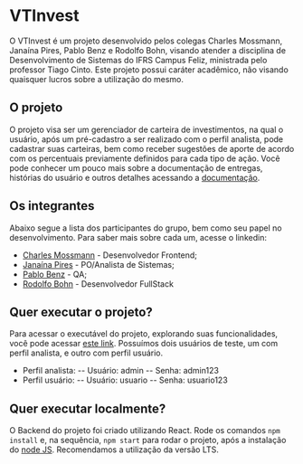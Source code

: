 # VTInvest

O VTInvest é um projeto desenvolvido pelos colegas Charles Mossmann, Janaína Pires, Pablo Benz e Rodolfo Bohn, visando atender a disciplina de Desenvolvimento de Sistemas do IFRS Campus Feliz, ministrada pelo professor Tiago Cinto.
Este projeto possui caráter acadêmico, não visando quaisquer lucros sobre a utilização do mesmo.

## O projeto

O projeto visa ser um gerenciador de carteira de investimentos, na qual o usuário, após um pré-cadastro a ser realizado com o perfil analista, pode cadastrar suas carteiras, bem como receber sugestões de aporte de acordo com os percentuais previamente definidos para cada tipo de ação.
Você pode conhecer um pouco mais sobre a documentação de entregas, histórias do usuário e outros detalhes acessando a [documentação](https://drive.google.com/drive/folders/1wnRfdTOOsfEZTM5kqJdubtFoeOxOzYuW).

## Os integrantes

Abaixo segue a lista dos participantes do grupo, bem como seu papel no desenvolvimento.
Para saber mais sobre cada um, acesse o linkedin:
- [Charles Mossmann](https://www.linkedin.com/in/charles-mossmann-325025198/) - Desenvolvedor Frontend;
- [Janaína Pires](https://www.linkedin.com/in/janaina-espindolo-pires-93a37391/) - PO/Analista de Sistemas;
- [Pablo Benz](https://www.linkedin.com/in/pablo-augusto-bentz-a5a2991a0/) - QA;
- [Rodolfo Bohn](www.linkedin.com/in/rodolfo-f-539738a5) - Desenvolvedor FullStack

## Quer executar o projeto?

Para acessar o executável do projeto, explorando suas funcionalidades, você pode acessar [este link](https://vtinvest.herokuapp.com/). Possuímos dois usuários de teste, um com perfil analista, e outro com perfil usuário.

- Perfil analista:
-- Usuário: admin
-- Senha: admin123
- Perfil usuário:
-- Usuário: usuario
-- Senha: usuario123

## Quer executar localmente?

O Backend do projeto foi criado utilizando React.
Rode os comandos `npm install` e, na sequência, `npm start` para rodar o projeto, após a instalação do [node JS](https://nodejs.org/en/). Recomendamos a utilização da versão LTS.